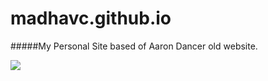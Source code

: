# madhavc.github.io
#####My Personal Site based of Aaron Dancer old website.

<img src="https://ga-beacon.appspot.com/UA-62919356-2/madhavc/madhavc.github.io/index.html" />
